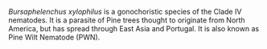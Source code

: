 [//]: # (Created by ./bin/manage_files.pl from ./species/Bursaphelenchus_xylophilus/Bursaphelenchus_xylophilus.about.html on Thu Jun 11 13:43:30 2020)
_Bursaphelenchus xylophilus_ is a gonochoristic species of the Clade IV nematodes. It is a parasite of Pine trees thought to originate from North America, but has spread through East Asia and Portugal. It is also known as Pine Wilt Nematode (PWN).
